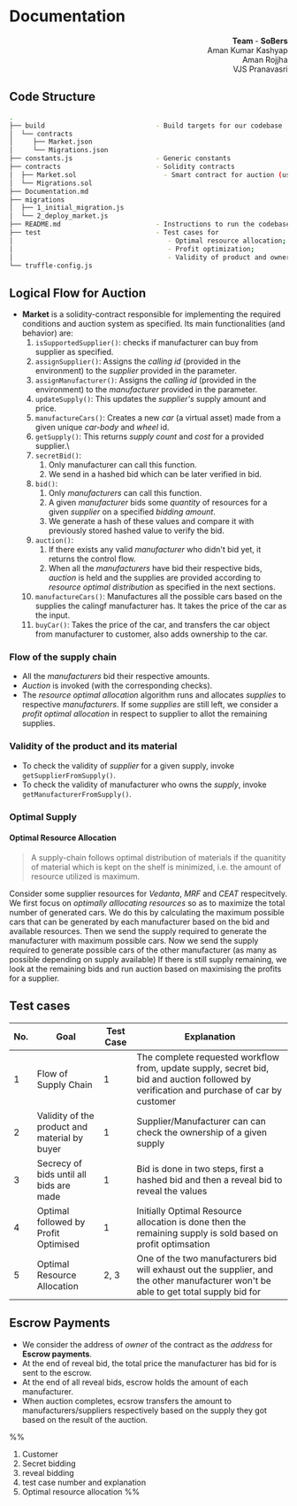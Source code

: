 # Documentation
<p style="text-align:right;"> <b> Team </b> - <b> SoBers </b> <br> Aman Kumar Kashyap <br> Aman Rojjha <br> VJS Pranavasri </p>

## Code Structure 

```bash
.
├── build                            - Build targets for our codebase
│  └── contracts
│     ├── Market.json
│     └── Migrations.json
├── constants.js                     - Generic constants
├── contracts                        - Solidity contracts
│  ├── Market.sol                      - Smart contract for auction (using optimal resource allocation)
│  └── Migrations.sol                  
├── Documentation.md             
├── migrations                 
│  ├── 1_initial_migration.js         
│  └── 2_deploy_market.js            
├── README.md                        - Instructions to run the codebase
├── test                             - Test cases for
│										- Optimal resource allocation;
│										- Profit optimization;
│										- Validity of product and ownership
└── truffle-config.js
```


<div style="page-break-after: always;"></div>


## Logical Flow for Auction
- **Market** is a solidity-contract responsible for implementing the required conditions and auction system as specified. Its main functionalities (and behavior) are:
	1. `isSupportedSupplier()`: checks if manufacturer can buy from supplier as specified.
	3. `assignSupplier()`: Assigns the *calling id* (provided in the environment) to the *supplier* provided in the parameter. 
	4. `assignManufacturer()`:  Assigns the *calling id* (provided in the environment) to the *manufacturer* provided in the parameter.
	8. `updateSupply()`: This updates the *supplier's* supply amount and price.
	9. `manufactureCars()`: Creates a new *car* (a virtual asset) made from a given unique *car-body* and *wheel* id.
	10. `getSupply()`: This returns *supply count* and *cost* for a provided supplier.\
	11. `secretBid()`: 
		1. Only manufacturer can call this function.
		2. We send in a hashed bid which can be later verified in bid. 
	12. `bid()`: 
		1. Only *manufacturers* can call this function.
		2. A given *manufacturer* bids some *quantity* of resources for  a given *supplier* on a specified *bidding amount*.  
		3. We generate a hash of these values and compare it with previously stored hashed value to verify the bid.
	13. `auction()`:
		1. If there exists any valid *manufacturer* who didn't bid yet, it returns the control flow.
		2. When all the *manufacturers* have bid their respective bids, *auction* is held and the supplies are provided according to *resource optimal distribution* as specified in the next sections.
	14. `manufactureCars()`:  Manufactures all the possible cars based on the supplies the calingf manufacturer has. It takes the price of the car as the input.
	15. `buyCar()`: Takes the price of the car, and transfers the car object from manufacturer to customer,  also adds ownership to the car.

### Flow of the supply chain
- All the *manufacturers* bid their respective amounts.
- *Auction* is invoked (with the corresponding checks).
- The *resource optimal allocation* algorithm runs and allocates *supplies* to respective *manufacturers*. If some *supplies* are still left, we consider a *profit optimal allocation* in respect to supplier to allot the remaining supplies.

### Validity of the product and its material
- To check the validity of *supplier* for a given supply, invoke  `getSupplierFromSupply()`.
-  To check the validity of manufacturer who owns the *supply*, invoke `getManufacturerFromSupply()`.

### Optimal Supply 
#### Optimal Resource Allocation
> A supply-chain follows optimal distribution of materials if the quanitity of material  which is kept on the shelf is minimized, i.e. the amount of resource utilized is maximum.

Consider some supplier resources for *Vedanta*, *MRF* and *CEAT* respecitvely.
We first focus on *optimally alllocating resources* so as to maximize the total number of generated cars.
We do this by calculating the maximum possible cars that can be generated by each manufacturer based on the bid and available resources.
Then we send the supply required to generate the manufacturer with maximum possible cars.
Now we send the supply required to generate possible cars of the other manufacturer (as many as possible depending on supply available)
If there is still supply remaining, we look at the remaining bids and run auction based on maximising the profits for a supplier. 

<div style="page-break-after: always;"></div>

## Test cases 

| No. | Goal | Test Case | Explanation |
| --- | --- | --- | --- |
| 1 | Flow of Supply Chain | 1 | The complete requested workflow from, update supply, secret bid, bid and auction followed by verification and purchase of car by customer 
| 2 | Validity of the product and material by buyer | 1 | Supplier/Manufacturer can can check the ownership of a given supply |
| 3 | Secrecy of bids until all bids are made | 1 | Bid is done in two steps, first a hashed bid and then a reveal bid to reveal the values |
| 4 | Optimal followed by Profit Optimised | 1 | Initially Optimal Resource allocation is done then the remaining supply is sold based on profit optimsation |
|5 | Optimal Resource Allocation | 2, 3 | One of the two manufacturers bid will exhaust out the supplier, and the other manufacturer won't be able to get total supply bid for |


## Escrow Payments 
- We consider the address of *owner* of the contract as the *address* for **Escrow payments**.
- At the end of reveal bid, the total price the manufacturer has bid for is sent to the escrow.
- At the end of all reveal bids, escrow holds the amount of each manufacturer. 
- When auction completes, ecsrow transfers the amount to manufacturers/suppliers respectively based on the supply they got based on the result of the auction.

%%
1. Customer
2. Secret bidding
3. reveal bidding
4. test case number and explanation
5. Optimal resource allocation
%%